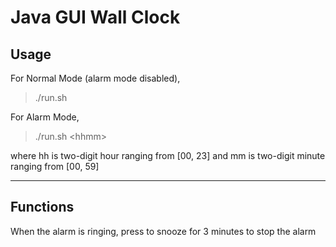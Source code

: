 # Java GUI Wall Clock

## Usage

For Normal Mode (alarm mode disabled),

> ./run.sh

For Alarm Mode,

> ./run.sh &lt;hhmm&gt;

where hh is two-digit hour ranging from [00, 23] and mm is two-digit minute ranging from [00, 59]

---

## Functions

When the alarm is ringing, press
    <Space> to snooze for 3 minutes
    <Enter> to stop the alarm
